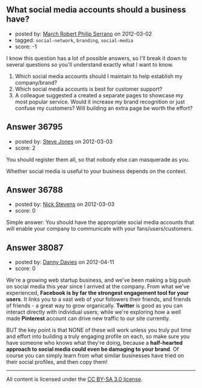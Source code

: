 ## What social media accounts should a business have?

- posted by: [March Robert Philip Serrano](https://stackexchange.com/users/-1/16119-march-robert-philip-serrano) on 2012-03-02
- tagged: `social-network`, `branding`, `social-media`
- score: -1

I know this question has a lot of possible answers, so I'll break it down to several questions so you'll understand exactly what I want to know.

1. Which social media accounts should I maintain to help establish my company/brand?
2. Which social media accounts is best for customer support?
3. A colleague suggested a created a separate pages to showcase my most popular service. Would it increase my brand recognition or just confuse my customers? Will building an extra page be worth the effort?


## Answer 36795

- posted by: [Steve Jones](https://stackexchange.com/users/-1/12985-steve-jones) on 2012-03-03
- score: 2

You should register them all, so that nobody else can masquerade as you.

Whether social media is useful to your business depends on the context.


## Answer 36788

- posted by: [Nick Stevens](https://stackexchange.com/users/-1/15902-nick-stevens) on 2012-03-03
- score: 0

Simple answer: You should have the appropriate social media accounts that will enable your company to communicate with your fans/users/customers.


## Answer 38087

- posted by: [Danny Davies](https://stackexchange.com/users/-1/17437-danny-davies) on 2012-04-11
- score: 0

We're a growing web startup business, and we've been making a big push on social media this year since I arrived at the company. From what we've experienced, **Facebook is by far the strongest engagement tool for your users**. It links you to a vast web of your followers their friends, and friends of friends - a great way to grow organically. **Twitter** is good as you can interact directly with individual users; while we're exploring how a well made **Pinterest** account can drive new traffic to our site currently.

BUT the key point is that NONE of these will work unless you truly put time and effort into building a truly engaging profile on each, so make sure you have someone who knows what they're doing, because a **half-hearted approach to social media could even be damaging to your brand**. Of course you can simply learn from what similar businesses have tried on their social profiles, and then copy them!





---

All content is licensed under the [CC BY-SA 3.0 license](https://creativecommons.org/licenses/by-sa/3.0/).
